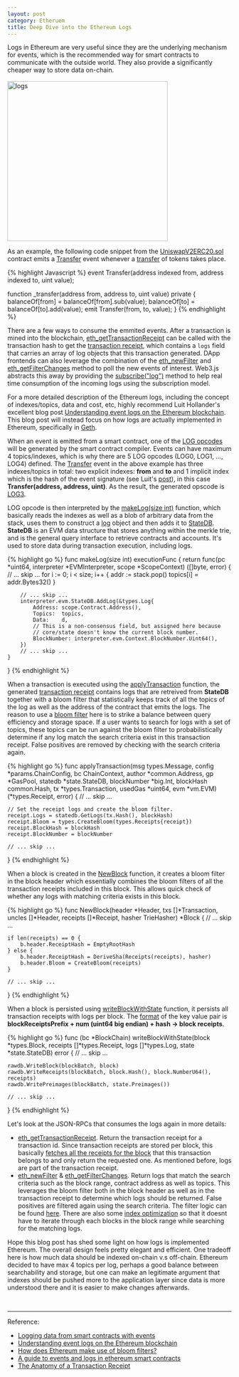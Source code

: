 ```yaml
---
layout: post
category: Etheruem
title: Deep Dive into the Ethereum Logs
---
```


Logs in Ethereum are very useful since they are the underlying
mechanism for events, which is the recommended way for smart contracts
to communicate with the outside world. They also provide a
significantly cheaper way to store data on-chain.
<br/>
<br/>
<img src="{{ site.baseurl }}/images/logs.png" alt="logs" style="width: 360px;"/>

As an example, the following code snippet from the
[UniswapV2ERC20.sol](https://github.com/Uniswap/v2-core/blob/4dd59067c76dea4a0e8e4bfdda41877a6b16dedc/contracts/UniswapV2ERC20.sol#L60)
contract emits a
[Transfer](https://github.com/Uniswap/v2-core/blob/4dd59067c76dea4a0e8e4bfdda41877a6b16dedc/contracts/UniswapV2ERC20.sol#L22)
event whenever a
[transfer](https://github.com/Uniswap/v2-core/blob/4dd59067c76dea4a0e8e4bfdda41877a6b16dedc/contracts/UniswapV2ERC20.sol#L68)
of tokens takes place.

{% highlight Javascript %}
event Transfer(address indexed from, address indexed to, uint value);

function _transfer(address from, address to, uint value) private {
  balanceOf[from] = balanceOf[from].sub(value);
  balanceOf[to] = balanceOf[to].add(value);
  emit Transfer(from, to, value);
}
{% endhighlight %}

There are a few ways to consume the emmited events. After a
transaction is mined into the blockchain,
[eth_getTransactionReceipt](https://eth.wiki/json-rpc/API#eth_gettransactionreceipt)
can be called with the transaction hash to get the [transaction
receipt](https://eth.wiki/json-rpc/API#eth_getfilterchanges), which
contains a `logs` field that carries an array of log objects that this
transaction generated. DApp frontends can also leverage the
combination of the
[eth_newFilter](https://eth.wiki/json-rpc/API#eth_newfilter) and
[eth_getFilterChanges](https://eth.wiki/json-rpc/API#eth_getfilterchanges)
method to poll the new events of interest. Web3.js abstracts this away
by providing the
[subscribe("log")](https://web3js.readthedocs.io/en/v1.2.11/web3-eth-subscribe.html#subscribe-logs)
method to help real time consumption of the incoming logs using the
subscription model.

For a more detailed description of the Ethereum logs, including the
concept of indexes/topics, data and cost, etc, highly recommend Luit
Hollander's excellent blog post [Understanding event logs on the
Ethereum
blockchain](https://medium.com/mycrypto/understanding-event-logs-on-the-ethereum-blockchain-f4ae7ba50378). This
blog post will instead focus on how logs are actually implemented in Ethereum,
specifically in [Geth](https://geth.ethereum.org/).

When an event is emitted from a smart contract, one of the [LOG
opcodes](https://github.com/ethereum/go-ethereum/blob/b1e72f7ea998ad662166bcf23705ca59cf81e925/core/vm/opcodes.go#L198)
will be generated by the smart contract compiler. Events can have
maximum 4 topics/indexes, which is why there are 5 LOG opcodes (LOG0,
LOG1, ..., LOG4) defined. The
[Transfer](https://github.com/Uniswap/v2-core/blob/4dd59067c76dea4a0e8e4bfdda41877a6b16dedc/contracts/UniswapV2ERC20.sol#L22)
event in the above example has three indexes/topics in total: two
explicit indexes: **from** and **to** and 1 implicit index which is the hash of the event
signature (see Luit's
[post](https://medium.com/mycrypto/understanding-event-logs-on-the-ethereum-blockchain-f4ae7ba50378)),
in this case **Transfer(address, address, uint)**. As the
result, the generated opscode is
[LOG3](https://github.com/ethereum/go-ethereum/blob/b1e72f7ea998ad662166bcf23705ca59cf81e925/core/vm/opcodes.go#L202).

LOG opcode is then interpreted by the [makeLog(size
int)](https://github.com/ethereum/go-ethereum/blob/master/core/vm/instructions.go#L844)
function, which basically reads the indexes as well as a blob of
arbitrary data from the stack, uses them to construct a
[log](https://github.com/ethereum/go-ethereum/blob/master/core/types/log.go#L31)
object and then adds it to
[StateDB](https://github.com/ethereum/go-ethereum/blob/master/core/state/statedb.go#L64). **StateDB**
is an EVM data structure that stores anything within the merkle trie, and
is the general query interface to retrieve contracts and
accounts. It's used to store data during transaction execution,
including logs.

{% highlight go %}
func makeLog(size int) executionFunc {
	return func(pc *uint64, interpreter *EVMInterpreter, scope *ScopeContext) ([]byte, error) {
        // ... skip ...
		for i := 0; i < size; i++ {
			addr := stack.pop()
			topics[i] = addr.Bytes32()
		}

        // ... skip ...
		interpreter.evm.StateDB.AddLog(&types.Log{
			Address: scope.Contract.Address(),
			Topics:  topics,
			Data:    d,
			// This is a non-consensus field, but assigned here because
			// core/state doesn't know the current block number.
			BlockNumber: interpreter.evm.Context.BlockNumber.Uint64(),
		})
        // ... skip ...
	}
}
{% endhighlight %}

When a transaction is executed using the
[applyTransaction](https://github.com/ethereum/go-ethereum/blob/master/core/state_processor.go#L95)
function, the generated [transaction
receipt](http://man.hubwiz.com/docset/Ethereum.docset/Contents/Resources/Documents/eth_getTransactionReceipt.html)
contains logs that are retreived from **StateDB** together with a
bloom filter that statistically keeps track of all the topics of the
log as well as the address of the contract that emits the logs. The
reason to use a [bloom
filter](https://en.wikipedia.org/wiki/Bloom_filter) here is to strike
a balance between query efficiency and storage space. If a user wants
to search for logs with a set of topics, these topics can be run
against the bloom filter to probabilistically determine if any log
match the search criteria exist in this transaction receipt. False
positives are removed by checking with the search criteria again.

{% highlight go %}
func applyTransaction(msg types.Message, config *params.ChainConfig, bc ChainContext, author *common.Address, gp *GasPool, statedb *state.StateDB, blockNumber *big.Int, blockHash common.Hash, tx *types.Transaction, usedGas *uint64, evm *vm.EVM) (*types.Receipt, error) {
    // ... skip ...

	// Set the receipt logs and create the bloom filter.
	receipt.Logs = statedb.GetLogs(tx.Hash(), blockHash)
	receipt.Bloom = types.CreateBloom(types.Receipts{receipt})
	receipt.BlockHash = blockHash
	receipt.BlockNumber = blockNumber

    // ... skip ...
}
{% endhighlight %}

When a block is created in the
[NewBlock](https://github.com/ethereum/go-ethereum/blob/master/core/types/block.go#L198)
function, it creates a bloom filter in the block header which
essentially combines the bloom filters of all the transaction receipts
included in this block. This allows quick check of whether any logs
with matching criteria exists in this block.

{% highlight go %}
func NewBlock(header *Header, txs []*Transaction, uncles []*Header, receipts []*Receipt, hasher TrieHasher) *Block {
    // ... skip ...

	if len(receipts) == 0 {
		b.header.ReceiptHash = EmptyRootHash
	} else {
		b.header.ReceiptHash = DeriveSha(Receipts(receipts), hasher)
		b.header.Bloom = CreateBloom(receipts)
	}

    // ... skip ...
}
{% endhighlight %}

When a block is persisted using
[writeBlockWithState](https://github.com/ethereum/go-ethereum/blob/master/core/blockchain.go#L1175)
function, it persists all transaction receipts with logs per
block. The
[format](https://github.com/ethereum/go-ethereum/blob/master/core/rawdb/schema.go#L88)
of the key value pair is **blockReceiptsPrefix + num (uint64 big endian) + hash -> block receipts**.

{% highlight go %}
func (bc *BlockChain) writeBlockWithState(block *types.Block, receipts []*types.Receipt, logs []*types.Log, state *state.StateDB) error {
    // ... skip ...

	rawdb.WriteBlock(blockBatch, block)
	rawdb.WriteReceipts(blockBatch, block.Hash(), block.NumberU64(), receipts)
	rawdb.WritePreimages(blockBatch, state.Preimages())

    // ... skip ...
}
{% endhighlight %}

Let's look at the JSON-RPCs that consumes the logs again in more details:
- [eth_getTransactionReceipt](https://eth.wiki/json-rpc/API#eth_gettransactionreceipt).
  Return the transaction receipt for a transaction id. Since
  transaction receipts are stored per block, this basically
  [fetches all the receipts for the
  block](https://github.com/ethereum/go-ethereum/blob/master/internal/ethapi/api.go#L1615)
  that this transaction belongs to and only return the requested
  one. As mentioned before, logs are part of the transaction receipt.
- [eth_newFilter](https://eth.wiki/json-rpc/API#eth_newfilter) &
  [eth_getFilterChanges](https://eth.wiki/json-rpc/API#eth_getfilterchanges).
  Return logs that match the search criteria such as the block range,
  contract address as well as topics. This leverages the bloom filter
  both in the block header as well as in the transaction receipt to
  determine which logs should be returned. False positives are
  filtered again using the search criteria. The filter logic can be found
  [here](https://github.com/ethereum/go-ethereum/blob/master/eth/filters/filter.go#L119). There
  are also some [index
  optimization](https://github.com/ethereum/go-ethereum/blob/master/eth/filters/filter.go#L153)
  so that it doesnt have to iterate through each blocks in the block
  range while searching for the matching logs.

Hope this blog post has shed some light on how logs is implemented
Ethereum. The overall design feels pretty elegant and efficient. One
tradeoff here is how much data should be indexed on-chain v.s
off-chain. Ethereum decided to have max 4 topics per log, perhaps a
good balance between searchability and storage, but one can make an
legitimate argument that indexes should be pushed more to the
application layer since data is more understood there and it is easier
to make changes afterwards.

<br/>

----

Reference:
- [Logging data from smart contracts with events](https://ethereum.org/ig/developers/tutorials/logging-events-smart-contracts/)
- [Understanding event logs on the Ethereum blockchain](https://medium.com/mycrypto/understanding-event-logs-on-the-ethereum-blockchain-f4ae7ba50378)
- [How does Ethereum make use of bloom filters?](https://ethereum.stackexchange.com/questions/3418/how-does-ethereum-make-use-of-bloom-filters/3426)
- [A guide to events and logs in ethereum smart contracts](https://consensys.net/blog/developers/guide-to-events-and-logs-in-ethereum-smart-contracts)
- [The Anatomy of a Transaction Receipt](https://medium.com/remix-ide/the-anatomy-of-a-transaction-receipt-d935aacc9fcd)